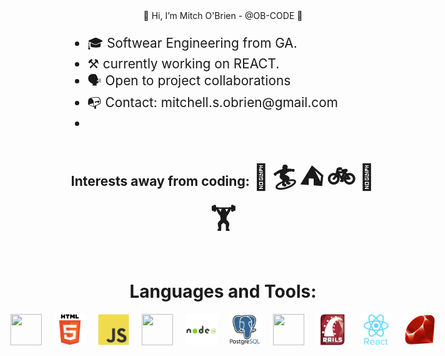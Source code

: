 <div style="text-align: center;"> 👋 Hi, I’m Mitch O'Brien - @OB-CODE 👋</div>

<ul style="font-size: 1.3rem;">
  <li>&#127891; Softwear Engineering from GA.</li>
  <li>&#9874;	currently working on REACT.</li>
  <li>&#128483; Open to project collaborations</li>
  <li>&#128237; Contact: mitchell.s.obrien@gmail.com</li>
  <li></li>

</ul>

<h2 style="text-align: center;">Interests away from coding:
  <span style="font-size:40px">&#128054;</span> 
  <span style="font-size:40px">&#127940;</span> 
  <span style="font-size:40px">&#9978;</span> 
  <span style="font-size:40px">&#128690;</span> 
  <span style="font-size:40px">&#127754;</span> 
  <span style="font-size:40px">&#127947;</span> 
</h2>

<h1 style="text-align: center; padding-top: 20px;">Languages and Tools:</h2>

<div style="display: flex; justify-content: center; gap: 20px;">
  <img style="display: inline;" height="50px" width="50px" src="https://camo.githubusercontent.com/dd4b2422ed3bfc9da88c43d18550375c66f9584327dff7ecc19315ce50b96f07/68747470733a2f2f7777772e766563746f726c6f676f2e7a6f6e652f6c6f676f732f66697265626173652f66697265626173652d69636f6e2e737667" alt="">
  <img style="display: inline;"  height="50px" width="50px" src="https://raw.githubusercontent.com/devicons/devicon/master/icons/html5/html5-original-wordmark.svg" alt="">
  <img style="display: inline;"  height="50px" width="50px" src="https://raw.githubusercontent.com/devicons/devicon/master/icons/javascript/javascript-original.svg" alt="">
  <img style="display: inline;"  height="50px" width="50px" src="https://camo.githubusercontent.com/ce0a32825268b09cd5e0fc7c2a09c587a708491427cb794cade8f1866f7284c6/68747470733a2f2f7777772e766563746f726c6f676f2e7a6f6e652f6c6f676f732f6a6573746a73696f2f6a6573746a73696f2d69636f6e2e737667" alt="">
  <img style="display: inline;"  height="50px" width="50px" src="https://raw.githubusercontent.com/devicons/devicon/master/icons/nodejs/nodejs-original-wordmark.svg" alt="">
  <img style="display: inline;"  height="50px" width="50px" src="https://raw.githubusercontent.com/devicons/devicon/master/icons/postgresql/postgresql-original-wordmark.svg" alt="">
  <img style="display: inline;"  height="50px" width="50px" src="https://camo.githubusercontent.com/93b32389bf746009ca2370de7fe06c3b5146f4c99d99df65994f9ced0ba41685/68747470733a2f2f7777772e766563746f726c6f676f2e7a6f6e652f6c6f676f732f676574706f73746d616e2f676574706f73746d616e2d69636f6e2e737667" alt="">
  <img style="display: inline;"  height="50px" width="50px" src="https://raw.githubusercontent.com/devicons/devicon/master/icons/rails/rails-original-wordmark.svg" alt="">
  <img style="display: inline;"  height="50px" width="50px" src="https://raw.githubusercontent.com/devicons/devicon/master/icons/react/react-original-wordmark.svg" alt="">
  <img style="display: inline;"  height="50px" width="50px" src="https://raw.githubusercontent.com/devicons/devicon/master/icons/ruby/ruby-original.svg" alt="">
</div>

<!---
OB-CODE/OB-CODE is a ✨ special ✨ repository because its `README.md` (this file) appears on your GitHub profile.
You can click the Preview link to take a look at your changes.
--->
